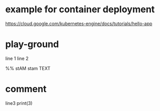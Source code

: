 # example for container deployment
https://cloud.google.com/kubernetes-engine/docs/tutorials/hello-app

# play-ground
line 1
line 2

%% stAM
stam TEXT

# comment
line3 
print(3)
